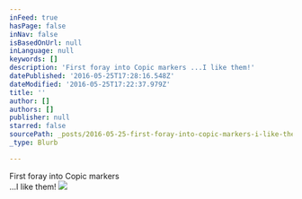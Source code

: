 ```yaml
---
inFeed: true
hasPage: false
inNav: false
isBasedOnUrl: null
inLanguage: null
keywords: []
description: 'First foray into Copic markers ...I like them!'
datePublished: '2016-05-25T17:28:16.548Z'
dateModified: '2016-05-25T17:22:37.979Z'
title: ''
author: []
authors: []
publisher: null
starred: false
sourcePath: _posts/2016-05-25-first-foray-into-copic-markers-i-like-them.md
_type: Blurb

---
```

First foray into Copic markers  
...I like them!
![](https://the-grid-user-content.s3-us-west-2.amazonaws.com/9780c6b4-e898-4ddf-802c-26b23446fe72.jpg)